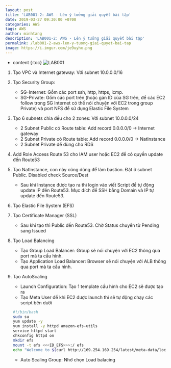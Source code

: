 ```yaml
---
layout: post
title: 'LAB001-2: AWS - Lên ý tưởng giải quyết bài tập'
date: 2019-03-27 09:30:00 +0700
categories: AWS
tags: AWS
author: minhtang
description: 'LAB001-2: AWS - Lên ý tưởng giải quyết bài tập'
permalink: /lab001-2-aws-len-y-tuong-giai-quyet-bai-tap
image: https://i.imgur.com/je9uyhx.png
---
```


* content
{:toc}
![LAB001](https://i.imgur.com/T0RgBGN.jpg)
1. Tạo VPC và Internet gateway: Với subnet 10.0.0.0/16
2. Tạo Security Group:
	- SG-Internet: Gồm các port ssh, http, https, icmp.
	- SG-Private: Gồm các port trên (hoặc gán ID của SG trên, để các EC2 follow trong SG Internet có thể nói chuyện với EC2 trong group Private) và port NFS để sử dụng Elastic File System




3. Tạo 6 subnets chia đều cho 2 zones: Với subnet 10.0.0.0/24
	- 2 Subnet Public có Route table: Add record 0.0.0.0/0 -> Internet gateway
	- 2 Subnet Private có Route table: Add record 0.0.0.0/0 -> NatInstance
	- 2 Subnet Private để dùng cho RDS
4. Add Role Access Route 53 cho IAM user hoặc EC2 để có quyền update đến Route53
5. Tạo NatInstance, con này cũng dùng để làm bastion. Đặt ở subnet Public. Disabled check Source/Dest
	- Sau khi Instance được tạo ra thì login vào viết Script để tự động update IP đến Route53. Mục đích để SSH bằng Domain và IP tự update đến Route53.
6. Tạo Elastic File System (EFS)
7. Tạo Certificate Manager (SSL)
	- Sau khi tạo thì Public đến Route53. Chờ Status chuyển từ Pending sang Issued
8. Tạo Load Balancing
	- Tạo Group Load Balancer: Group sẽ nói chuyện với EC2 thông qua port mà ta cấu hình.
	- Tạo Application Load Balancer: Browser sẽ nói chuyện với ALB thông qua port mà ta cấu hình.
9. Tạo AutoScaling
	- Launch Configuration: Tạo 1 template cấu hình cho EC2 sẽ được tạo ra
	- Tạo Meta User để khi EC2 được launch thì sẽ tự động chạy các script bên dưới
	```bash
	#!/bin/bash
	sudo su
	yum update -y
	yum install -y httpd amazon-efs-utils
	service httpd start
	chkconfig httpd on
	mkdir efs
	mount -t efs <<<ID_EFS>>>:/ efs
	echo "Welcome to $(curl http://169.254.169.254/latest/meta-data/local-ipv4)" > /var/www/html/index.html
	```
	- Auto Scaling Group: Nhớ chọn Load balacing
